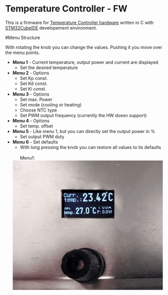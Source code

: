# Temperature Controller - FW

This is a firmware for [Temperature Controller hardware](https://github.com/norbertg1/Temperature_Controller-HW) written in C with [STM32CubeIDE](https://www.st.com/en/development-tools/stm32cubeide.html) developement environment.

#Menu Structure

With rotating the knob you can change the values. Pushing it you move over the menu points.

- **Menu 1** - Current temperature, output power and current are displayed
    - Set the desired temperature
- **Menu 2** - Options
    - Set Kp const.
    - Set Kd const.
    - Set Ki const.
- **Menu 3** - Options
    - Set max. Power
    - Set mode (cooling or heating)
    - Choose NTC type
    - Set PWM output frequency (currently the HW doesn support)
- **Menu 4** - Options
    - Set temp. offset
- **Menu 5** - Like menu 1, but you can directly set the output power in %
    - Set output PWM duty
- **Menu 6** - Set defaults
    - With long pressing the knob you can restore all values to its defaults
\
\
Menu1:
    <img src="pics/TempController.gif" alt=" ">